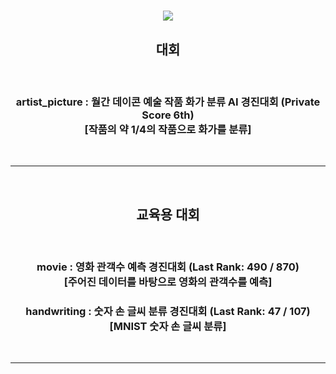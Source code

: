 <h1 align="center">
    <img href='https://dacon.io/' src="https://velog.velcdn.com/images/dacon/post/d7760f33-3f4a-436a-9b9f-cdd11114617b/DACON_logo_banner.png" ></img>
</h1>

<h2 align="center">
<strong>대회</strong>
</h2>

<br>
<h3 align="center">
  <Strong href='https://dacon.io/competitions/official/236006/overview/description'>artist_picture </Strong> : 월간 데이콘 예술 작품 화가 분류 AI 경진대회 (Private Score 6th)<br>
  [작품의 약 1/4의 작품으로 화가를 분류]
</h3>


</br>

---

</br>

<h2 align="center">
<strong>교육용 대회</strong>
</h2>

<br>
<h3 align="center">
  <Strong href='https://dacon.io/competitions/open/235536/overview/description'>movie </Strong> : 영화 관객수 예측 경진대회 (Last Rank: 490 / 870)<br>
  [주어진 데이터를 바탕으로 영화의 관객수를 예측]
</h3>

<h3 align="center">
  <Strong href='https://dacon.io/competitions/open/235596/overview/description'>handwriting </Strong> : 숫자 손 글씨 분류 경진대회 (Last Rank: 47 / 107)<br>
  [MNIST 숫자 손 글씨 분류]
</h3>

</br>

---